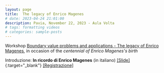 ```yaml
---
layout: page
title:  The legacy of Enrico Magenes
# date: 2023-04-24 21:01:00
description: Pavia, November 22, 2023 - Aula Volta
# tags: formatting videos
# categories: sample-posts
---
```

Workshop [Boundary value problems and applications - The legacy of Enrico Magenes](https://sites.google.com/view/magenes23), in occasion of the *centennial of Enrico Magenes's birth*<br>

Introduzione: **In ricordo di Enrico Magenes** (in italiano)
[[Slide]](/assets/pdf/Magenes2023.pdf){:target="_blank"} [[Registrazione]](https://drive.google.com/file/d/19XxPUTDyBV0iOq8QSzzkTwHuC1EIFJlV/view)
